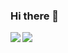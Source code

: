 ### Hi there 👋

<img align="left" src="https://github-readme-stats.vercel.app/api?username=zhaojh329&count_private=true&show_icons=true&theme=dark" />
<img align="left" src="https://github-readme-stats.vercel.app/api/top-langs/?username=zhaojh329&theme=dark&hide=html" />
